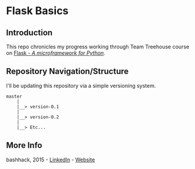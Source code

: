 # Flask Basics
## Introduction
This repo chronicles my progress working through Team Treehouse course on
[Flask - <i>A microframework for Python</i>](http://flask.pocoo.org/).

## Repository Navigation/Structure
I'll be updating this repository via a simple versioning system.

```
master
    |
    |__> version-0.1
    |
    |__> version-0.2
    |
    |__> Etc...
```

## More Info
bashhack, 2015 - [LinkedIn](https://www.linkedin.com/in/marclaughton) - [Website](http://www.marclaughton.com/)
